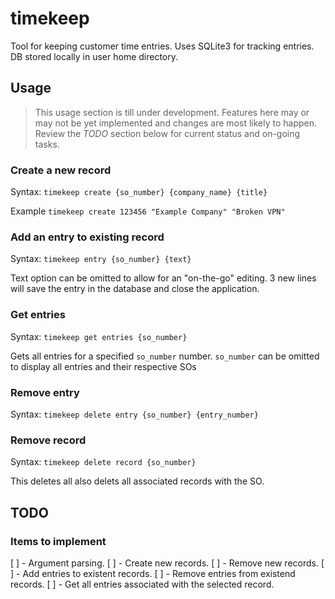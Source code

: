 # timekeep
Tool for keeping customer time entries. Uses SQLite3 for tracking entries. DB stored locally in user home directory.

## Usage

> This usage section is till under development. Features here may or may not be yet implemented and changes are most likely to happen. Review the *TODO* section below for current status and on-going tasks.

### Create a new record

Syntax:
`timekeep create {so_number} {company_name} {title}`

Example
`timekeep create 123456 "Example Company" "Broken VPN"`

### Add an entry to existing record

Syntax:
`timekeep entry {so_number} {text}`

Text option can be omitted to allow for an "on-the-go" editing. 3 new lines will save the entry in the database and close the application.

### Get entries

Syntax:
`timekeep get entries {so_number}`

Gets all entries for a specified `so_number` number. `so_number` can be omitted to display all entries and their respective SOs 

### Remove entry

Syntax:
`timekeep delete entry {so_number} {entry_number}`

### Remove record

Syntax:
`timekeep delete record {so_number}`

This deletes all also delets all associated records with the SO.

## TODO

### Items to implement
[ ] - Argument parsing.
[ ] - Create new records.
[ ] - Remove new records.
[ ] - Add entries to existent records.
[ ] - Remove entries from existend records.
[ ] - Get all entries associated with the selected record.
